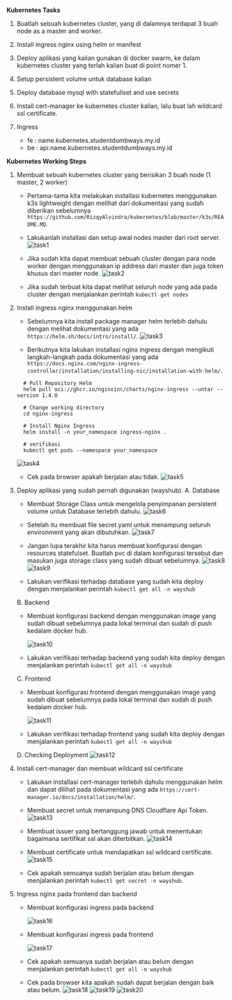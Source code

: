 **Kubernetes Tasks**

1. Buatlah sebuah kubernetes cluster, yang di dalamnya terdapat 3 buah node as a master and worker.

2. Install ingress nginx using helm or manifest

3. Deploy aplikasi yang kalian gunakan di docker swarm, ke dalam kubernetes cluster yang terlah kalian buat di point nomer 1.

4. Setup persistent volume untuk database kalian

5. Deploy database mysql with statefullset and use secrets

6. Install cert-manager ke kubernetes cluster kalian, lalu buat lah wildcard ssl certificate.

7. Ingress 
   - fe : name.kubernetes.studentdumbways.my.id
   - be : api.name.kubernetes.studentdumbways.my.id


**Kubernetes Working Steps**

1. Membuat sebuah kubernetes cluster yang berisikan 3 buah node (1 master, 2 worker)
   - Pertama-tama kita melakukan installasi kubernetes menggunakan k3s lightweight dengan melihat dari dokumentasi yang sudah diberikan sebelumnya ``` https://github.com/RizqyAlvindra/kubernetes/blob/master/k3s/README.MD ```.
   - Lakukanlah installasi dan setup awal nodes master dari root server.
     ![task1](https://github.com/user-attachments/assets/157f1aaf-ced7-4eb2-8e11-f92fd2ba6d4c)

   - Jika sudah kita dapat membuat sebuah cluster dengan para node worker dengan menggunakan ip address dari master dan juga token khusus dari master node.
     ![task2](https://github.com/user-attachments/assets/2fe9eeba-8b65-4f16-87c4-6901b0941af6)

   - Jika sudah terbuat kita dapat melihat seluruh node yang ada pada cluster dengan menjalankan perintah ``` kubectl get nodes ```


2. Install ingress nginx menggunakan helm
      - Sebelumnya kita install package manager helm terlebih dahulu dengan melihat dokumentasi yang ada ``` https://helm.sh/docs/intro/install/ ```.
        ![task3](https://github.com/user-attachments/assets/07d5e1c4-584d-4066-8f0d-a211ab29954d)

      - Berikutnya kita lakukan installasi nginx ingress dengan mengikuti langkah-langkah pada dokumentasi yang ada ``` https://docs.nginx.com/nginx-ingress-controller/installation/installing-nic/installation-with-helm/ ```.
      ```
        # Pull Repository Helm
        helm pull oci://ghcr.io/nginxinc/charts/nginx-ingress --untar --version 1.4.0

        # Change working directory
        cd nginx-ingress

        # Install Nginx Ingress
        helm install -n your_namespace ingress-nginx .

        # verifikasi 
        kubectl get pods --namespace your_namespace
      ```
      ![task4](https://github.com/user-attachments/assets/ebc622a2-c11c-436c-ad75-fa0269cab908)

      - Cek pada browser apakah berjalan atau tidak.
        ![task5](https://github.com/user-attachments/assets/32738333-ffd9-4759-a301-e520666cc4ae)


3. Deploy aplikasi yang sudah pernah digunakan (wayshub).
   A. Database
      - Membuat Storage Class untuk mengelola penyimpanan persistent volume untuk Database terlebih dahulu.
        ![task6](https://github.com/user-attachments/assets/a5eb4523-9a92-4be6-a12e-3c2675bf9b5b)

      - Setelah itu membuat file secret.yaml untuk menampung seluruh environment yang akan dibutuhkan.
        ![task7](https://github.com/user-attachments/assets/d33352a2-3ce8-4d9c-8b64-6c41796890bb)

      - Jangan lupa terakhir kita harus membuat konfigurasi dengan resources statefulset. Buatlah pvc di dalam konfigurasi tersebut dan masukan juga storage class yang sudah dibuat sebelumnya.
        ![task8](https://github.com/user-attachments/assets/a663c272-71b7-454a-b2fe-ef73ea59cec3)
        ![task9](https://github.com/user-attachments/assets/c7b621c0-115a-4b46-ad67-7bd9277ce10d)

      - Lakukan verifikasi terhadap database yang sudah kita deploy dengan menjalankan perintah ``` kubectl get all -n wayshub ```

   B. Backend
      - Membuat konfigurasi backend dengan menggunakan image yang sudah dibuat sebelumnya pada lokal terminal dan sudah di push kedalam docker hub.

        ![task10](https://github.com/user-attachments/assets/bb973586-ee5a-4ea4-bf17-bf023bb99a9f)

      - Lakukan verifikasi terhadap backend yang sudah kita deploy dengan menjalankan perintah ``` kubectl get all -n wayshub ```

   C. Frontend
      - Membuat konfigurasi frontend dengan menggunakan image yang sudah dibuat sebelumnya pada lokal terminal dan sudah di push kedalam docker hub.

        ![task11](https://github.com/user-attachments/assets/f66df692-e54a-40c5-b981-fe3ef7482e6d)

      - Lakukan verifikasi terhadap frontend yang sudah kita deploy dengan menjalankan perintah ``` kubectl get all -n wayshub ```

   D. Checking Deployment
   ![task12](https://github.com/user-attachments/assets/2456d0c0-8115-43f0-bbd7-1e1c0eaab7b3)


4. Install cert-manager dan membuat wildcard ssl certificate
   - Lakukan installasi cert-manager terlebih dahulu menggunakan helm dan dapat dilihat pada dokumentasi yang ada ``` https://cert-manager.io/docs/installation/helm/ ```.
   - Membuat secret untuk menampung DNS Cloudflare Api Token.
     ![task13](https://github.com/user-attachments/assets/9e45c00c-64a9-462d-8909-52ce881ae97f)

   - Membuat issuer yang bertanggung jawab untuk menentukan bagaimana sertifikat ssl akan diterbitkan.
     ![task14](https://github.com/user-attachments/assets/7c5ba251-aa35-4f76-87da-69898af52f3e)

   - Membuat certificate untuk mendapatkan ssl wildcard certificate.
     ![task15](https://github.com/user-attachments/assets/3b4b741d-b434-4833-927b-f83bb48a7a81)

   - Cek apakah semuanya sudah berjalan atau belum dengan menjalankan perintah ``` kubectl get secret -n wayshub ```.

5. Ingress nginx pada frontend dan backend
   - Membuat konfigurasi ingress pada backend

     ![task16](https://github.com/user-attachments/assets/c33485e3-f5c0-448f-a983-a1c2e32025a3)

   - Membuat konfigurasi ingress pada frontend

     ![task17](https://github.com/user-attachments/assets/17190599-8a9f-4800-8f72-f55d049f540f)

   - Cek apakah semuanya sudah berjalan atau belum dengan menjalankan perintah ``` kubectl get all -n wayshub ```
   - Cek pada browser kita apakah sudah dapat berjalan dengan baik atau belum.
     ![task18](https://github.com/user-attachments/assets/496e93b2-86fb-498d-b13d-3753e87d779c)
     ![task19](https://github.com/user-attachments/assets/03a4c8e0-7428-46d0-9505-0f93c9923316)
     ![task20](https://github.com/user-attachments/assets/11e7bd9e-4cae-4d4d-80f2-03ba6b812bba)


